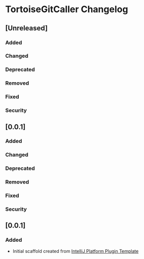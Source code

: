 <!-- Keep a Changelog guide -> https://keepachangelog.com -->

# TortoiseGitCaller Changelog

## [Unreleased]
### Added

### Changed

### Deprecated

### Removed

### Fixed

### Security
## [0.0.1]
### Added

### Changed

### Deprecated

### Removed

### Fixed

### Security
## [0.0.1]
### Added
- Initial scaffold created from [IntelliJ Platform Plugin Template](https://github.com/JetBrains/intellij-platform-plugin-template)
